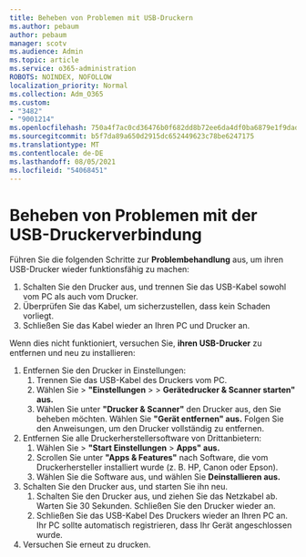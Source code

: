 ```yaml
---
title: Beheben von Problemen mit USB-Druckern
ms.author: pebaum
author: pebaum
manager: scotv
ms.audience: Admin
ms.topic: article
ms.service: o365-administration
ROBOTS: NOINDEX, NOFOLLOW
localization_priority: Normal
ms.collection: Adm_O365
ms.custom:
- "3482"
- "9001214"
ms.openlocfilehash: 750a4f7ac0cd36476b0f682dd8b72ee6da4df0ba6879e1f9dad32dbcea15053e
ms.sourcegitcommit: b5f7da89a650d2915dc652449623c78be6247175
ms.translationtype: MT
ms.contentlocale: de-DE
ms.lasthandoff: 08/05/2021
ms.locfileid: "54068451"
---
```

# <a name="fix-usb-printer-connection-issues"></a>Beheben von Problemen mit der USB-Druckerverbindung

Führen Sie die folgenden Schritte zur **Problembehandlung** aus, um ihren USB-Drucker wieder funktionsfähig zu machen:

1. Schalten Sie den Drucker aus, und trennen Sie das USB-Kabel sowohl vom PC als auch vom Drucker.
2. Überprüfen Sie das Kabel, um sicherzustellen, dass kein Schaden vorliegt.
3. Schließen Sie das Kabel wieder an Ihren PC und Drucker an.

Wenn dies nicht funktioniert, versuchen Sie, **ihren USB-Drucker** zu entfernen und neu zu installieren:

1. Entfernen Sie den Drucker in Einstellungen:
    1. Trennen Sie das USB-Kabel des Druckers vom PC.
    2. Wählen Sie  >  **"Einstellungen**  >    >  **Gerätedrucker & Scanner starten" aus.**
    3. Wählen Sie unter **"Drucker & Scanner"** den Drucker aus, den Sie beheben möchten. Wählen Sie **"Gerät entfernen" aus.** Folgen Sie den Anweisungen, um den Drucker vollständig zu entfernen.
2. Entfernen Sie alle Druckerherstellersoftware von Drittanbietern:
    1. Wählen Sie  >  **"Start Einstellungen**  >  **Apps" aus.**
    2. Scrollen Sie unter **"Apps & Features"** nach Software, die vom Druckerhersteller installiert wurde (z. B. HP, Canon oder Epson).
    3. Wählen Sie die Software aus, und wählen Sie **Deinstallieren aus.**
3. Schalten Sie den Drucker aus, und starten Sie ihn neu.<br>
    1. Schalten Sie den Drucker aus, und ziehen Sie das Netzkabel ab. Warten Sie 30 Sekunden. Schließen Sie den Drucker wieder an.
    2. Schließen Sie das USB-Kabel Des Druckers wieder an Ihren PC an. Ihr PC sollte automatisch registrieren, dass Ihr Gerät angeschlossen wurde.
4. Versuchen Sie erneut zu drucken.